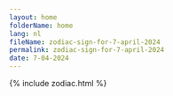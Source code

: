 ```yaml
---
layout: home
folderName: home
lang: nl
fileName: zodiac-sign-for-7-april-2024
permalink: zodiac-sign-for-7-april-2024
date: 7-04-2024
---
```

{% include zodiac.html %}
